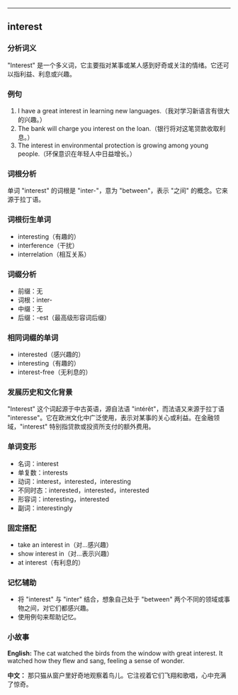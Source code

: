 
---------------
## interest
### 分析词义
"Interest" 是一个多义词，它主要指对某事或某人感到好奇或关注的情绪。它还可以指利益、利息或兴趣。

### 例句
1. I have a great interest in learning new languages.（我对学习新语言有很大的兴趣。）
2. The bank will charge you interest on the loan.（银行将对这笔贷款收取利息。）
3. The interest in environmental protection is growing among young people.（环保意识在年轻人中日益增长。）

### 词根分析
单词 "interest" 的词根是 "inter-"，意为 "between"，表示 "之间" 的概念。它来源于拉丁语。

### 词根衍生单词
- interesting（有趣的）
- interference（干扰）
- interrelation（相互关系）

### 词缀分析
- 前缀：无
- 词根：inter-
- 中缀：无
- 后缀：-est（最高级形容词后缀）

### 相同词缀的单词
- interested（感兴趣的）
- interesting（有趣的）
- interest-free（无利息的）

### 发展历史和文化背景
"Interest" 这个词起源于中古英语，源自法语 "intérêt"，而法语又来源于拉丁语 "interesse"。它在欧洲文化中广泛使用，表示对某事的关心或利益。在金融领域，"interest" 特别指贷款或投资所支付的额外费用。

### 单词变形
- 名词：interest
- 单复数：interests
- 动词：interest，interested，interesting
- 不同时态：interested，interested，interested
- 形容词：interesting，interested
- 副词：interestingly

### 固定搭配
- take an interest in（对…感兴趣）
- show interest in（对…表示兴趣）
- at interest（有利息的）

### 记忆辅助
- 将 "interest" 与 "inter" 结合，想象自己处于 "between" 两个不同的领域或事物之间，对它们都感兴趣。
- 使用例句来帮助记忆。

### 小故事
**English:**
The cat watched the birds from the window with great interest. It watched how they flew and sang, feeling a sense of wonder.

**中文：**
那只猫从窗户里好奇地观察着鸟儿。它注视着它们飞翔和歌唱，心中充满了惊奇。

